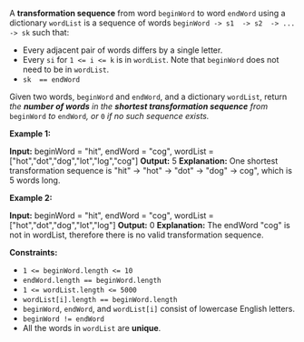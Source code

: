 
A  **transformation sequence**  from word  `beginWord`  to word  `endWord`  using a dictionary  `wordList`  is a sequence of words  `beginWord -> s1  -> s2  -> ... -> sk`  such that:

-   Every adjacent pair of words differs by a single letter.
-   Every  `si`  for  `1 <= i <= k`  is in  `wordList`. Note that  `beginWord`  does not need to be in  `wordList`.
-   `sk  == endWord`

Given two words,  `beginWord`  and  `endWord`, and a dictionary  `wordList`, return  _the  **number of words**  in the  **shortest transformation sequence**  from_  `beginWord`  _to_  `endWord`_, or_ `0` _if no such sequence exists._

**Example 1:**

**Input:** beginWord = "hit", endWord = "cog", wordList = ["hot","dot","dog","lot","log","cog"]
**Output:** 5
**Explanation:** One shortest transformation sequence is "hit" -> "hot" -> "dot" -> "dog" -> cog", which is 5 words long.

**Example 2:**

**Input:** beginWord = "hit", endWord = "cog", wordList = ["hot","dot","dog","lot","log"]
**Output:** 0
**Explanation:** The endWord "cog" is not in wordList, therefore there is no valid transformation sequence.

**Constraints:**

-   `1 <= beginWord.length <= 10`
-   `endWord.length == beginWord.length`
-   `1 <= wordList.length <= 5000`
-   `wordList[i].length == beginWord.length`
-   `beginWord`,  `endWord`, and  `wordList[i]`  consist of lowercase English letters.
-   `beginWord != endWord`
-   All the words in  `wordList`  are  **unique**.